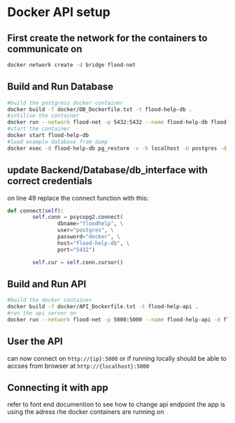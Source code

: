 # Docker API setup

## First create the network for the containers to communicate on
```bash
docker network create -d bridge flood-net
```
## Build and Run Database
```bash
#build the postgress docker container
docker build -f docker/DB_Dockerfile.txt -t flood-help-db .
#intilise the container
docker run --network flood-net -p 5432:5432 --name flood-help-db flood-help-db
#start the container
docker start flood-help-db
#load example database from dump
docker exec -d flood-help-db pg_restore -v -h localhost -U postgres -d floodhelp -j 2 /docker-entrypoint-initdb.d/db_dump.sql
```

## update Backend/Database/db_interface with correct credentials
on line 49 replace the connect function with this:
```python
def connect(self):
        self.conn = psycopg2.connect(
                dbname="floodhelp", \
                user="postgres", \
                password="docker", \
                host="flood-help-db", \
                port="5432")

        self.cur = self.conn.cursor()
```

## Build and Run API 
```bash
#build the docker container
docker build -f docker/API_Dockerfile.txt -t flood-help-api .
#run the api server on
docker run --network flood-net -p 5000:5000 --name flood-help-api -d flood-help-api
```

## User the API
can now connect on `http://{ip}:5000` or if running locally should be able to accses from browser at `http://{localhost}:5000`

## Connecting it with app
refer to font end documention to see how to change api endpoint the app is using the adress rhe docker containers are running on